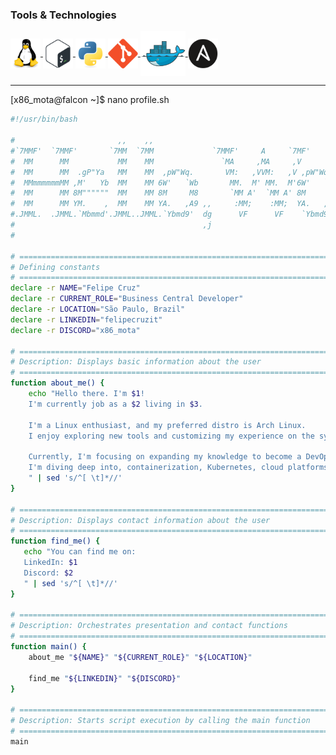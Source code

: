 ### Tools & Technologies

<div style="display: inline_block">
    <a href="https://www.kernel.org/" title="Linux">
        <img align="center" alt="Linux" height="48" width="48" src="https://github.com/devicons/devicon/blob/master/icons/linux/linux-original.svg">
    </a>
    <a href="https://www.gnu.org/savannah-checkouts/gnu/bash/manual/bash.html" title="Bash Rereference Manual">    
        <img align="center" alt="Shell script" height="48" width="48" src="https://github.com/devicons/devicon/blob/master/icons/bash/bash-original.svg">
    </a>
    <a href="https://www.python.org" title="Python">
        <img align="center" alt="Python" height="48" width="48" src="https://github.com/devicons/devicon/blob/master/icons/python/python-original.svg">
    </a>
    <a href="https://git-scm.com/" title="Git">
        <img align="center" alt="Git" height="48" width="48" src="https://github.com/devicons/devicon/blob/master/icons/git/git-original.svg">
    </a>
    <a href="https://www.docker.com/" title="Docker">
        <img align="center" alt="Docker" height="72" width="72" src="https://github.com/devicons/devicon/blob/master/icons/docker/docker-original.svg">
    </a>
    <a href="https://www.ansible.com/" title="Ansible">
        <img align="center" alt="Ansible" height="48" width="48" src="https://github.com/devicons/devicon/blob/master/icons/ansible/ansible-original.svg">
    </a>
</div>

---

[x86_mota@falcon ~]$ nano profile.sh

```bash
#!/usr/bin/bash

#                       ,,    ,,                                                       ,,    
#`7MMF'  `7MMF'       `7MM  `7MM             `7MMF'     A     `7MF'                  `7MM  OO
#  MM      MM           MM    MM               `MA     ,MA     ,V                      MM  88
#  MM      MM  .gP"Ya   MM    MM  ,pW"Wq.       VM:   ,VVM:   ,V ,pW"Wq.`7Mb,od8  ,M""bMM  ||
#  MMmmmmmmMM ,M'   Yb  MM    MM 6W'   `Wb       MM.  M' MM.  M'6W'   `Wb MM' "',AP    MM  ||
#  MM      MM 8M""""""  MM    MM 8M     M8       `MM A'  `MM A' 8M     M8 MM    8MI    MM  `'
#  MM      MM YM.    ,  MM    MM YA.   ,A9 ,,     :MM;    :MM;  YA.   ,A9 MM    `Mb    MM  ,,
#.JMML.  .JMML.`Mbmmd'.JMML..JMML.`Ybmd9'  dg      VF      VF    `Ybmd9'.JMML.   `Wbmd"MML.db
#                                          ,j                                                     
#  

# ======================================================================
# Defining constants
# ======================================================================
declare -r NAME="Felipe Cruz"
declare -r CURRENT_ROLE="Business Central Developer"
declare -r LOCATION="São Paulo, Brazil"
declare -r LINKEDIN="felipecruzit"
declare -r DISCORD="x86_mota"

# ======================================================================
# Description: Displays basic information about the user
# ======================================================================
function about_me() {
    echo "Hello there. I'm $1!
    I'm currently job as a $2 living in $3.

    I'm a Linux enthusiast, and my preferred distro is Arch Linux.
    I enjoy exploring new tools and customizing my experience on the system.

    Currently, I'm focusing on expanding my knowledge to become a DevOps Engineer.
    I'm diving deep into, containerization, Kubernetes, cloud platforms, CI/CD and infrastructure automation.
    " | sed 's/^[ \t]*//'
}

# ======================================================================
# Description: Displays contact information about the user
# ======================================================================
function find_me() {
   echo "You can find me on: 
   LinkedIn: $1
   Discord: $2
   " | sed 's/^[ \t]*//'
}

# ======================================================================
# Description: Orchestrates presentation and contact functions
# ======================================================================
function main() {
    about_me "${NAME}" "${CURRENT_ROLE}" "${LOCATION}" 

    find_me "${LINKEDIN}" "${DISCORD}" 
}

# ======================================================================
# Description: Starts script execution by calling the main function
# ======================================================================
main
```
